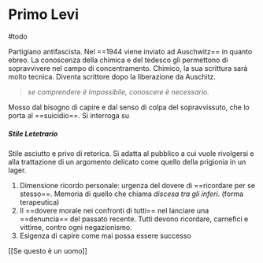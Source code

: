 # Primo Levi 
#todo 

Partigiano antifascista. Nel ==1944 viene inviato ad Auschwitz== in quanto ebreo. La conoscenza della chimica e del tedesco gli permettono di sopravvivere nel campo di concentramento. 
Chimico, la sua scrittura sarà molto tecnica. Diventa scrittore dopo la liberazione da Auschitz. 
> _se comprendere è impossibile, conoscere è necessario._

Mosso dal bisogno di capire e dal senso di colpa del sopravvissuto, che lo porta al ==suicidio==. 
Si interroga su 


##### Stile Letetrario 
Stile asciutto e privo di retorica. Si adatta al pubblico a cui vuole rivolgersi e alla trattazione di un argomento delicato come quello della prigionia in un lager. 

1. Dimensione ricordo personale: urgenza del dovere di ==ricordare per se stesso==. Memoria di quello che chiama *discesa tra gli inferi*. (forma terapeutica)
2. Il ==dovere morale nei confronti di tutti== nel lanciare una ==denuncia== del passato recente. Tutti devono ricordare, carnefici e vittime, contro ogni negazionismo. 
3. Esigenza di capire come mai possa essere successo

[[Se questo è un uomo]]